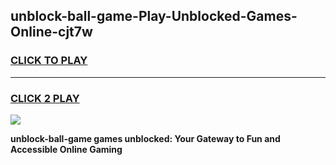 
## unblock-ball-game-Play-Unblocked-Games-Online-cjt7w
<h3>
<a href="https://premium76.site?title=unblock-ball-game&ref=24A">CLICK TO PLAY</a></h3>
<hr>

<h3>
<a href="https://premium76.site?title=unblock-ball-game&ref=24A">CLICK 2 PLAY</a>
  
</h3>

<a href="https://premium76.site?title=unblock-ball-game&ref=24A"><img src="https://clearcache.store/games.png"></a>


**unblock-ball-game games unblocked: Your Gateway to Fun and Accessible Online Gaming**

